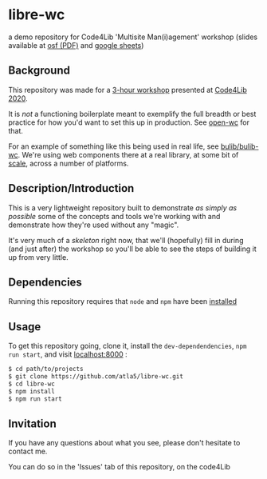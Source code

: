 # libre-wc
a demo repository for Code4Lib 'Multisite Man(i)agement' workshop (slides available at [osf (PDF)](https://osf.io/s9kx5/) and [google sheets](https://tinyurl.com/c4l-workshop-multisite-all))

## Background

This repository was made for a [3-hour workshop](https://2020.code4lib.org/workshops/MultiSite-Mania-A-Modular-Strategy-for-Creating-and-Maintaining-Consistency-Across-Platforms) 
  presented at [Code4Lib 2020](https://2020.code4lib.org/). 
  
It is _not_ a functioning boilerplate meant to exemplify the full breadth or best practice for 
  how you'd want to set this up in production. See [open-wc](https://github.com/open-wc/open-wc) for that.
  
For an example of something like this being used in real life, see [bulib/bulib-wc](https://github.com/bulib/bulib-wc).
  We're using web components there at a real library, at some bit of [scale](https://bulib.github.io/bulib-wc/), 
  across a number of platforms.

## Description/Introduction

This is a very lightweight repository built to demonstrate _as simply as possible_
  some of the concepts and tools we're working with and demonstrate how they're used 
  without any "magic". 
  
It's very much of a _skeleton_ right now, that we'll (hopefully) fill in during (and just after) 
  the workshop so you'll be able to see the steps of building it up from very little.

## Dependencies

Running this repository requires that `node` and `npm` have been [installed](https://docs.npmjs.com/downloading-and-installing-node-js-and-npm)

## Usage

To get this repository going, clone it, install the `dev-dependendencies`, `npm run start`, and visit [localhost:8000](127.0.0.1:8000) :

```bash
$ cd path/to/projects
$ git clone https://github.com/atla5/libre-wc.git
$ cd libre-wc
$ npm install
$ npm run start
```

## Invitation

If you have any questions about what you see, please don't hesitate to contact me.

You can do so in the 'Issues' tab of this repository, on the code4Lib
